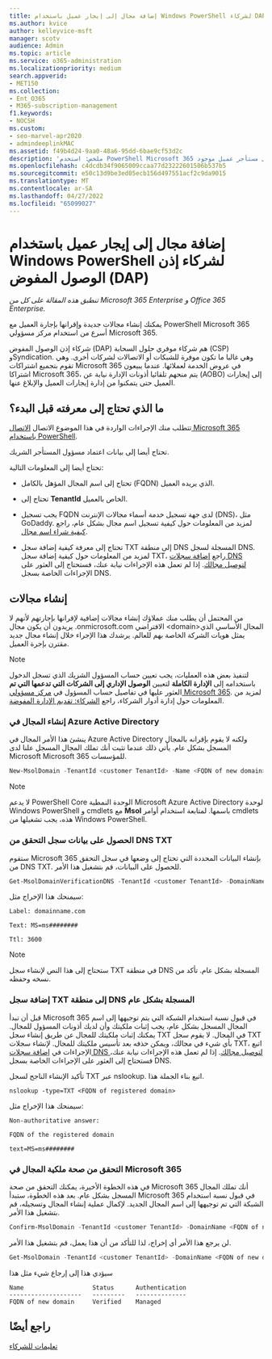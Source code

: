 ```yaml
---
title: إضافة مجال إلى إيجار عميل باستخدام Windows PowerShell لشركاء DAP
ms.author: kvice
author: kelleyvice-msft
manager: scotv
audience: Admin
ms.topic: article
ms.service: o365-administration
ms.localizationpriority: medium
search.appverid:
- MET150
ms.collection:
- Ent_O365
- M365-subscription-management
f1.keywords:
- NOCSH
ms.custom:
- seo-marvel-apr2020
- admindeeplinkMAC
ms.assetid: f49b4d24-9aa0-48a6-95dd-6bae9cf53d2c
description: 'ملخص: استخدم PowerShell Microsoft 365 لإضافة اسم مجال بديل إلى مستأجر عميل موجود.'
ms.openlocfilehash: c4dcdb34f9065009ccaa77d23222601506b537b5
ms.sourcegitcommit: e50c13d9be3ed05ecb156d497551acf2c9da9015
ms.translationtype: MT
ms.contentlocale: ar-SA
ms.lasthandoff: 04/27/2022
ms.locfileid: "65099027"
---
```

# <a name="add-a-domain-to-a-client-tenancy-with-windows-powershell-for-delegated-access-permission-dap-partners"></a>إضافة مجال إلى إيجار عميل باستخدام Windows PowerShell لشركاء إذن الوصول المفوض (DAP)

*تنطبق هذه المقالة على كل من Microsoft 365 Enterprise و Office 365 Enterprise.*

يمكنك إنشاء مجالات جديدة وإقرانها بإجارة العميل مع PowerShell Microsoft 365 أسرع من استخدام مركز مسؤولي Microsoft 365.

شركاء إذن الوصول المفوض (DAP) هم شركاء موفري حلول السحابة (CSP) وSyndication. وهي غالبا ما تكون موفرة للشبكات أو الاتصالات لشركات أخرى. وهي تقوم بتجميع اشتراكات Microsoft 365 في عروض الخدمة لعملائها. عندما يبيعون اشتراكا Microsoft 365، يتم منحهم تلقائيا أذونات الإدارة نيابة عن (AOBO) إلى إيجارات العميل حتى يتمكنوا من إدارة إيجارات العميل والإبلاغ عنها.
## <a name="what-do-you-need-to-know-before-you-begin"></a>ما الذي تحتاج إلى معرفته قبل البدء؟

تتطلب منك الإجراءات الواردة في هذا الموضوع الاتصال [الاتصال Microsoft 365 باستخدام PowerShell](connect-to-microsoft-365-powershell.md).

تحتاج أيضا إلى بيانات اعتماد مسؤول المستأجر الشريك.

تحتاج أيضا إلى المعلومات التالية:

- تحتاج إلى اسم المجال المؤهل بالكامل (FQDN) الذي يريده العميل.

- تحتاج إلى **TenantId** الخاص بالعميل.

- يجب تسجيل FQDN لدى جهة تسجيل خدمة أسماء مجالات الإنترنت (DNS)، مثل GoDaddy. لمزيد من المعلومات حول كيفية تسجيل اسم مجال بشكل عام، راجع [كيفية شراء اسم مجال](../admin/get-help-with-domains/buy-a-domain-name.md).

- تحتاج إلى معرفة كيفية إضافة سجل TXT إلى منطقة DNS المسجلة لسجل DNS. لمزيد من المعلومات حول كيفية إضافة سجل TXT، راجع [إضافة سجلات DNS لتوصيل مجالك](../admin/get-help-with-domains/create-dns-records-at-any-dns-hosting-provider.md). إذا لم تعمل هذه الإجراءات نيابة عنك، فستحتاج إلى العثور على الإجراءات الخاصة بسجل DNS.

## <a name="create-domains"></a>إنشاء مجالات

 من المحتمل أن يطلب منك عملاؤك إنشاء مجالات إضافية لإقرانها بإجارتهم لأنهم لا يريدون أن يكون مجال .onmicrosoft.com الافتراضي \<domain>المجال الأساسي الذي يمثل هويات الشركة الخاصة بهم للعالم. يرشدك هذا الإجراء خلال إنشاء مجال جديد مقترن بإجرة العميل.

> [!NOTE]
> لتنفيذ بعض هذه العمليات، يجب تعيين حساب المسؤول الشريك الذي تسجل الدخول باستخدامه إلى **الإدارة الكاملة** لتعيين **الوصول الإداري إلى الشركات التي تدعمها التي تم** العثور عليها في تفاصيل حساب المسؤول في <a href="https://go.microsoft.com/fwlink/p/?linkid=2024339" target="_blank">مركز مسؤولي Microsoft 365</a>. لمزيد من المعلومات حول إدارة أدوار الشركاء، راجع [الشركاء: تقديم الإدارة المفوضة](https://go.microsoft.com/fwlink/p/?LinkId=532435).

### <a name="create-the-domain-in-azure-active-directory"></a>إنشاء المجال في Azure Active Directory

ينشئ هذا الأمر المجال في Azure Active Directory ولكنه لا يقوم بإقرانه بالمجال المسجل بشكل عام. يأتي ذلك عندما تثبت أنك تملك المجال المسجل علنا لدى Microsoft Microsoft 365 للمؤسسات.

```powershell
New-MsolDomain -TenantId <customer TenantId> -Name <FQDN of new domain>
```

> [!NOTE]
> لا يدعم PowerShell Core الوحدة النمطية Microsoft Azure Active Directory لوحدة Windows PowerShell و cmdlets مع **Msol** باسمها. لمتابعة استخدام أوامر cmdlets هذه، يجب تشغيلها من Windows PowerShell.

### <a name="get-the-data-for-the-dns-txt-verification-record"></a>الحصول على بيانات سجل التحقق من DNS TXT

 ستقوم Microsoft 365 بإنشاء البيانات المحددة التي تحتاج إلى وضعها في سجل التحقق من DNS TXT. للحصول على البيانات، قم بتشغيل هذا الأمر.

```powershell
Get-MsolDomainVerificationDNS -TenantId <customer TenantId> -DomainName <FQDN of new domain> -Mode DnsTxtRecord
```

سيمنحك هذا الإخراج مثل:

 `Label: domainname.com`

 `Text: MS=ms########`

 `Ttl: 3600`

> [!NOTE]
> ستحتاج إلى هذا النص لإنشاء سجل TXT في منطقة DNS المسجلة بشكل عام. تأكد من نسخه وحفظه.

### <a name="add-a-txt-record-to-the-publically-registered-dns-zone"></a>إضافة سجل TXT إلى منطقة DNS المسجلة بشكل عام

قبل أن تبدأ Microsoft 365 في قبول نسبة استخدام الشبكة التي يتم توجيهها إلى اسم المجال المسجل بشكل عام، يجب إثبات ملكيتك وأن لديك أذونات المسؤول للمجال. يمكنك إثبات ملكيتك للمجال عن طريق إنشاء سجل TXT في المجال. لا يقوم سجل TXT بأي شيء في مجالك، ويمكن حذفه بعد تأسيس ملكيتك للمجال. لإنشاء سجلات TXT، اتبع الإجراءات في [إضافة سجلات DNS لتوصيل مجالك](../admin/get-help-with-domains/create-dns-records-at-any-dns-hosting-provider.md). إذا لم تعمل هذه الإجراءات نيابة عنك، فستحتاج إلى العثور على الإجراءات الخاصة بسجل DNS.

تأكيد الإنشاء الناجح لسجل TXT عبر nslookup. اتبع بناء الجملة هذا.

```console
nslookup -type=TXT <FQDN of registered domain>
```

سيمنحك هذا الإخراج مثل:

 `Non-authoritative answer:`

 `FQDN of the registered domain`

 `text=MS=ms########`

### <a name="validate-domain-ownership-in-microsoft-365"></a>التحقق من صحة ملكية المجال في Microsoft 365

في هذه الخطوة الأخيرة، يمكنك التحقق من صحة Microsoft 365 أنك تملك المجال المسجل بشكل عام. بعد هذه الخطوة، ستبدأ Microsoft 365 في قبول نسبة استخدام الشبكة التي تم توجيهها إلى اسم المجال الجديد. لإكمال عملية إنشاء المجال وتسجيله، قم بتشغيل هذا الأمر.

```powershell
Confirm-MsolDomain -TenantId <customer TenantId> -DomainName <FQDN of new domain>
```

لن يرجع هذا الأمر أي إخراج، لذا للتأكد من أن هذا يعمل، قم بتشغيل هذا الأمر.

```powershell
Get-MsolDomain -TenantId <customer TenantId> -DomainName <FQDN of new domain>
```

سيؤدي هذا إلى إرجاع شيء مثل هذا

```console
Name                   Status      Authentication
--------------------   ---------   --------------
FQDN of new domain     Verified    Managed
```

## <a name="see-also"></a>راجع أيضًا

[تعليمات للشركاء](https://go.microsoft.com/fwlink/p/?LinkID=533477)
